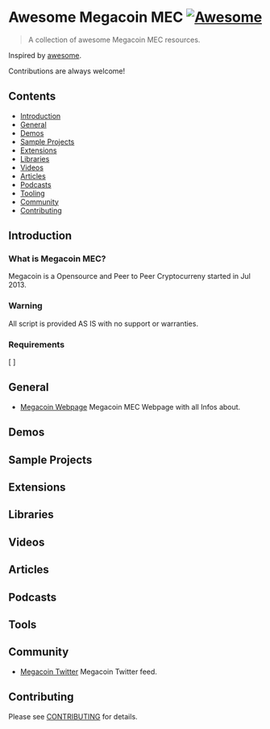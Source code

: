 # Awesome Megacoin MEC [![Awesome](https://awesome.re/badge.svg)](https://awesome.re)

> A collection of awesome Megacoin MEC resources.

Inspired by [awesome](https://github.com/sindresorhus/awesome).

Contributions are always welcome! 

## Contents
* [Introduction](#introduction)
* [General](#general)
* [Demos](#demos)
* [Sample Projects](#sample-projects)
* [Extensions](#extensions)
* [Libraries](#libraries)
* [Videos](#videos)
* [Articles](#articles)
* [Podcasts](#podcasts)
* [Tooling](#tooling)
* [Community](#community)
* [Contributing](#contributing)

## Introduction
### What is Megacoin MEC?
Megacoin is a Opensource and Peer to Peer Cryptocurreny started in Jul 2013.

### Warning
All script is provided AS IS with no support or warranties.

### Requirements
[ ]

## General
* [Megacoin Webpage](https://megacoin.eu/) Megacoin MEC Webpage with all Infos about.

## Demos

## Sample Projects

## Extensions

## Libraries

## Videos

## Articles
  
## Podcasts

## Tools
  
## Community
* [Megacoin Twitter](https://twitter.com/megacoin_mec) Megacoin Twitter feed.

## Contributing
Please see [CONTRIBUTING](https://github.com/LIMXTEC/awesome-megacoin-mec/blob/master/contributing.md) for details.

